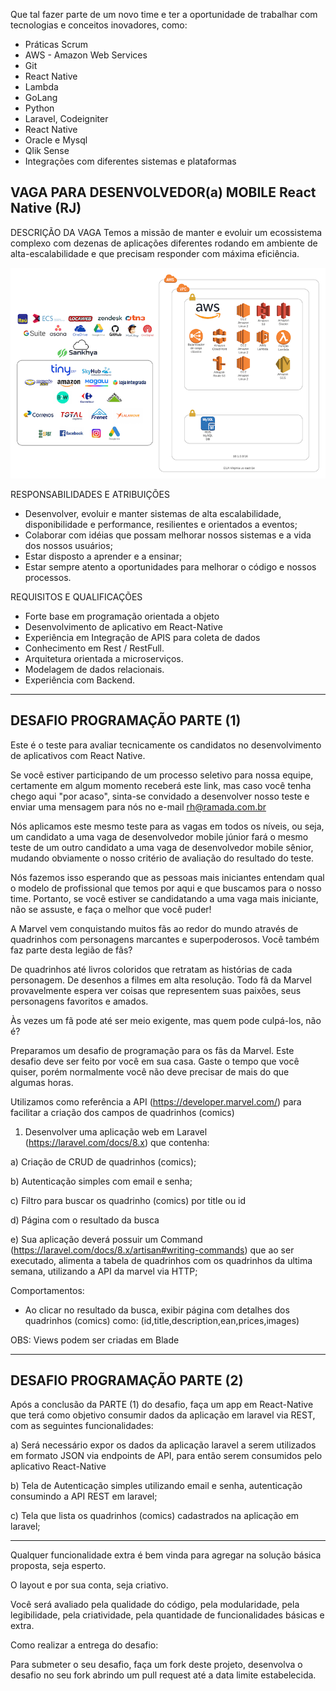 Que tal fazer parte de um novo time e ter a oportunidade de trabalhar com tecnologias e conceitos inovadores, como:

- Práticas Scrum
- AWS - Amazon Web Services
- Git
- React Native
- Lambda
- GoLang
- Python
- Laravel, Codeigniter
- React Native
- Oracle e Mysql
- Qlik Sense
- Integrações com diferentes sistemas e plataformas


## VAGA PARA DESENVOLVEDOR(a) MOBILE React Native (RJ)

DESCRIÇÃO DA VAGA
Temos a missão de manter e evoluir um ecossistema complexo com dezenas de aplicações diferentes rodando em ambiente de alta-escalabilidade e que precisam responder com máxima eficiência.

![Image of ecossistema](https://github.com/FerragensRamada/front-end-teste/blob/main/ecossistema.png)


RESPONSABILIDADES E ATRIBUIÇÕES
* Desenvolver, evoluir e manter sistemas de alta escalabilidade, disponibilidade e performance, resilientes e orientados a eventos;
* Colaborar com idéias que possam melhorar nossos sistemas e a vida dos nossos usuários;
* Estar disposto a aprender e a ensinar;
* Estar sempre atento a oportunidades para melhorar o código e nossos processos.

REQUISITOS E QUALIFICAÇÕES
- Forte base em programação orientada a objeto
- Desenvolvimento de aplicativo em React-Native
- Experiência em Integração de APIS para coleta de dados
- Conhecimento em Rest / RestFull.
- Arquitetura orientada a microserviços.
- Modelagem de dados relacionais.
- Experiência com Backend.

<hr />

## DESAFIO PROGRAMAÇÃO PARTE (1)

Este é o teste para avaliar tecnicamente os candidatos no desenvolvimento de aplicativos com React Native.

Se você estiver participando de um processo seletivo para nossa equipe, certamente em algum momento receberá este link, mas caso você tenha chego aqui "por acaso", sinta-se convidado a desenvolver nosso teste e enviar uma mensagem para nós no e-mail rh@ramada.com.br

Nós aplicamos este mesmo teste para as vagas em todos os níveis, ou seja, um candidato a uma vaga de desenvolvedor mobile júnior fará o mesmo teste de um outro candidato a uma vaga de desenvolvedor mobile sênior, mudando obviamente o nosso critério de avaliação do resultado do teste.

Nós fazemos isso esperando que as pessoas mais iniciantes entendam qual o modelo de profissional que temos por aqui e que buscamos para o nosso time. Portanto, se você estiver se candidatando a uma vaga mais iniciante, não se assuste, e faça o melhor que você puder!


A Marvel vem conquistando muitos fãs ao redor do mundo através de quadrinhos com personagens marcantes e superpoderosos. Você também faz parte desta legião de fãs? 

De quadrinhos até livros coloridos que retratam as histórias de cada personagem. De desenhos a filmes em alta resolução. Todo fã da Marvel provavelmente espera ver coisas que representem suas paixões, seus personagens favoritos e amados.

Às vezes um fã pode até ser meio exigente, mas quem pode culpá-los, não é? 

Preparamos um desafio de programação para os fãs da Marvel. Este desafio deve ser feito por você em sua casa. Gaste o tempo que você quiser, porém normalmente você não deve precisar de mais do que algumas horas.

Utilizamos como referência a API (https://developer.marvel.com/) para facilitar a criação dos campos de quadrinhos (comics)

1. Desenvolver uma aplicação web em Laravel (https://laravel.com/docs/8.x) que contenha:

a) Criação de CRUD de quadrinhos (comics);

b) Autenticação simples com email e senha;

c) Filtro para buscar os quadrinho (comics) por title ou id

d) Página com o resultado da busca

e) Sua aplicação deverá possuir um Command (https://laravel.com/docs/8.x/artisan#writing-commands) que ao ser executado, alimenta a tabela de quadrinhos com os quadrinhos da ultima semana, utilizando a API da marvel via HTTP;

Comportamentos:

* Ao clicar no resultado da busca, exibir página com detalhes dos quadrinhos (comics) como: (id,title,description,ean,prices,images)

OBS: Views podem ser criadas em Blade

<hr />

## DESAFIO PROGRAMAÇÃO PARTE (2)

Após a conclusão da PARTE (1) do desafio, faça um app em React-Native que terá como objetivo consumir dados da aplicação em laravel via REST, com as seguintes funcionalidades:

a) Será necessário expor os dados da aplicação laravel a serem utilizados em formato JSON via endpoints de API, para então serem consumidos pelo aplicativo React-Native

b) Tela de Autenticação simples utilizando email e senha, autenticação consumindo a API REST em laravel;

c) Tela que lista os quadrinhos (comics) cadastrados na aplicação em laravel;

<hr />

Qualquer funcionalidade extra é bem vinda para agregar na solução básica proposta, seja esperto.

O layout e por sua conta, seja criativo. 

Você será avaliado pela qualidade do código, pela modularidade, pela legibilidade, pela criatividade, pela quantidade de funcionalidades básicas e extra.


Como realizar a entrega do desafio:

Para submeter o seu desafio, faça um fork deste projeto, desenvolva o desafio no seu fork abrindo um pull request até a data limite estabelecida.
